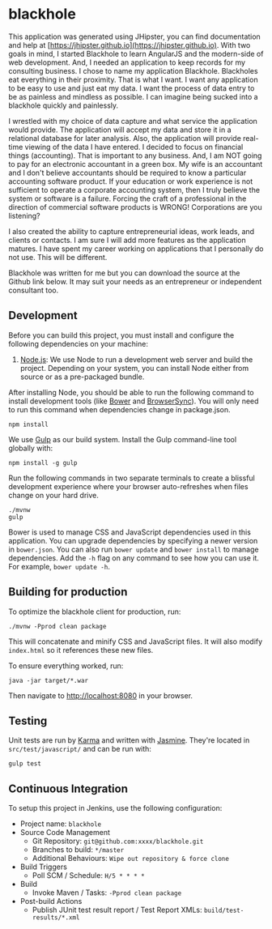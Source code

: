 # blackhole

This application was generated using JHipster, you can find documentation and help at [https://jhipster.github.io](https://jhipster.github.io).
With two goals in mind, I started Blackhole to learn AngularJS and the modern-side of web development. And, I needed an application to keep
records for my consulting business. I chose to name my application Blackhole. Blackholes eat everything in their proximity. That is what I want.
I want any application to be easy to use and just eat my data. I want the process of data entry to be as painless and mindless as possible. I can
imagine being sucked into a blackhole quickly and painlessly.

I wrestled with my choice of data capture and what service the application would provide. The application will accept my data and store it in a
relational database for later analysis. Also, the application will provide real-time viewing of the data I have entered. I decided to focus on
financial things (accounting). That is important to any business. And, I am NOT going to pay for an electronic accountant in a green box. My wife
is an accountant and I don't believe accountants should be required to know a particular accounting software product. If your education or work
experience is not sufficient to operate a corporate accounting system, then I truly believe the system or software is a failure. Forcing the craft
of a professional in the direction of commercial software products is WRONG! Corporations are you listening?

I also created the ability to capture entrepreneurial ideas, work leads, and clients or contacts. I am sure I will add more features as the
application matures. I have spent my career working on applications that I personally do not use. This will be different.

Blackhole was written for me but you can download the source at the Github link below. It may suit your needs as an entrepreneur or independent
consultant too.

## Development

Before you can build this project, you must install and configure the following dependencies on your machine:

1. [Node.js][]: We use Node to run a development web server and build the project.
   Depending on your system, you can install Node either from source or as a pre-packaged bundle.

After installing Node, you should be able to run the following command to install development tools (like
[Bower][] and [BrowserSync][]). You will only need to run this command when dependencies change in package.json.

    npm install

We use [Gulp][] as our build system. Install the Gulp command-line tool globally with:

    npm install -g gulp

Run the following commands in two separate terminals to create a blissful development experience where your browser
auto-refreshes when files change on your hard drive.

    ./mvnw
    gulp

Bower is used to manage CSS and JavaScript dependencies used in this application. You can upgrade dependencies by
specifying a newer version in `bower.json`. You can also run `bower update` and `bower install` to manage dependencies.
Add the `-h` flag on any command to see how you can use it. For example, `bower update -h`.


## Building for production

To optimize the blackhole client for production, run:

    ./mvnw -Pprod clean package

This will concatenate and minify CSS and JavaScript files. It will also modify `index.html` so it references
these new files.

To ensure everything worked, run:

    java -jar target/*.war

Then navigate to [http://localhost:8080](http://localhost:8080) in your browser.

## Testing

Unit tests are run by [Karma][] and written with [Jasmine][]. They're located in `src/test/javascript/` and can be run with:

    gulp test



## Continuous Integration

To setup this project in Jenkins, use the following configuration:

* Project name: `blackhole`
* Source Code Management
    * Git Repository: `git@github.com:xxxx/blackhole.git`
    * Branches to build: `*/master`
    * Additional Behaviours: `Wipe out repository & force clone`
* Build Triggers
    * Poll SCM / Schedule: `H/5 * * * *`
* Build
    * Invoke Maven / Tasks: `-Pprod clean package`
* Post-build Actions
    * Publish JUnit test result report / Test Report XMLs: `build/test-results/*.xml`

[JHipster]: https://jhipster.github.io/
[Node.js]: https://nodejs.org/
[Bower]: http://bower.io/
[Gulp]: http://gulpjs.com/
[BrowserSync]: http://www.browsersync.io/
[Karma]: http://karma-runner.github.io/
[Jasmine]: http://jasmine.github.io/2.0/introduction.html
[Protractor]: https://angular.github.io/protractor/
